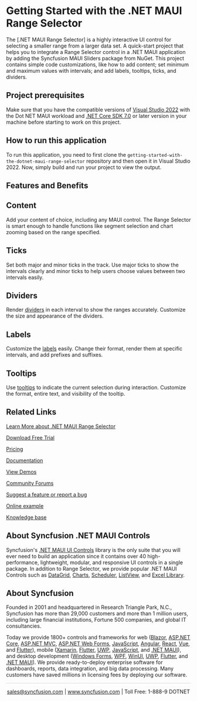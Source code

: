 # Getting Started with the .NET MAUI Range Selector
The [.NET MAUI Range Selector] is a highly interactive UI control for selecting a smaller range from a larger data set. A quick-start project that helps you to integrate a Range Selector control in a .NET MAUI application by adding the Syncfusion MAUI Sliders package from NuGet. This project contains simple code customizations, like how to add content; set minimum and maximum values with intervals; and add labels, tooltips, ticks, and dividers.

## Project prerequisites
Make sure that you have the compatible versions of [Visual Studio 2022](https://visualstudio.microsoft.com/downloads/) with the Dot NET MAUI workload and [.NET Core SDK 7.0](https://dotnet.microsoft.com/en-us/download/dotnet/7.0) or later version in your machine before starting to work on this project.

## How to run this application
To run this application, you need to first clone the `getting-started-with-the-dotnet-maui-range-selector` repository and then open it in Visual Studio 2022. Now, simply build and run your project to view the output.

## Features and Benefits

## Content

Add your content of choice, including any MAUI control. The Range Selector is smart enough to handle functions like segment selection and chart zooming based on the range specified.

## Ticks

Set both major and minor ticks in the track. Use major ticks to show the intervals clearly and minor ticks to help users choose values between two intervals easily.

## Dividers

Render [dividers](https://help.syncfusion.com/maui/range-selector/divider) in each interval to show the ranges accurately. Customize the size and appearance of the dividers.

## Labels

Customize the [labels](https://help.syncfusion.com/maui/range-selector/labels) easily. Change their format, render them at specific intervals, and add prefixes and suffixes.

## Tooltips

Use [tooltips](https://help.syncfusion.com/maui/range-selector/tooltip) to indicate the current selection during interaction. Customize the format, entire text, and visibility of the tooltip.

## Related Links

[Learn More about .NET MAUI Range Selector](https://www.syncfusion.com/maui-controls/maui-range-selector?utm_source=github&utm_medium=listing&utm_campaign=maui-range-selector-github-samples)

[Download Free Trial](https://www.syncfusion.com/downloads/maui?utm_source=github&utm_medium=listing&utm_campaign=maui-range-selector-github-samples)

[Pricing](https://www.syncfusion.com/sales/teamlicense?utm_source=github&utm_medium=listing&utm_campaign=maui-range-selector-github-samples)

[Documentation](https://help.syncfusion.com/maui/range-selector/getting-started?utm_source=github&utm_medium=listing&utm_campaign=maui-range-selector-github-samples)

[View Demos](https://github.com/SyncfusionExamples/getting-started-with-the-dotnet-maui-range-selector?utm_source=github&utm_medium=listing&utm_campaign=maui-range-selector-github-samples)

[Community Forums](https://www.syncfusion.com/forums/maui?utm_source=github&utm_medium=listing&utm_campaign=maui-range-selector-github-samples)

[Suggest a feature or report a bug](https://www.syncfusion.com/feedback/maui?utm_source=github&utm_medium=listing&utm_campaign=maui-range-selector-github-samples)

[Online example](https://github.com/syncfusion/maui-demos/tree/master/MAUI/Sliders/SampleBrowser.Maui.Sliders/Samples/RangeSelector?utm_source=github&utm_medium=listing&utm_campaign=maui-range-selector-github-samples)

[Knowledge base](https://support.syncfusion.com/kb/cross-platforms/category/76?utm_source=github&utm_medium=listing&utm_campaign=maui-range-selector-github-samples)

## About Syncfusion .NET MAUI Controls
Syncfusion's [.NET MAUI UI Controls](https://www.syncfusion.com/maui-controls/maui-range-selector?utm_source=github&utm_medium=listing&utm_campaign=maui-range-selector-github-samples) library is the only suite that you will ever need to build an application since it contains over 40 high-performance, lightweight, modular, and responsive UI controls in a single package. In addition to Range Selector, we provide popular .NET MAUI Controls such as [DataGrid](https://www.syncfusion.com/maui-controls/maui-datagrid?utm_source=github&utm_medium=listing&utm_campaign=maui-range-selector-github-samples), [Charts](https://www.syncfusion.com/maui-controls/maui-cartesian-charts?utm_source=github&utm_medium=listing&utm_campaign=maui-range-selector-github-samples), [Scheduler](https://www.syncfusion.com/maui-controls/maui-scheduler?utm_source=github&utm_medium=listing&utm_campaign=maui-range-selector-github-samples), [ListView](https://www.syncfusion.com/maui-controls/maui-listview?utm_source=github&utm_medium=listing&utm_campaign=maui-range-selector-github-samples), and [Excel Library](https://www.syncfusion.com/document-processing/excel-framework/maui?utm_source=github&utm_medium=listing&utm_campaign=maui-range-selector-github-samples).

## About Syncfusion
Founded in 2001 and headquartered in Research Triangle Park, N.C., Syncfusion has more than 29,000 customers and more than 1 million users, including large financial institutions, Fortune 500 companies, and global IT consultancies.
 
Today we provide 1800+ controls and frameworks for web ([Blazor](https://www.syncfusion.com/blazor-components?utm_medium=listing&utm_source=github&utm_campaign=maui-range-selector-github-samples), [ASP.NET Core](https://www.syncfusion.com/aspnet-core-ui-controls?utm_medium=listing&utm_source=github&utm_campaign=maui-range-selector-github-samples), [ASP.NET MVC](https://www.syncfusion.com/aspnet-mvc-ui-controls?utm_medium=listing&utm_source=github&utm_campaign=maui-range-selector-github-samples), [ASP.NET Web Forms](https://www.syncfusion.com/jquery/aspnet-webforms-ui-controls?utm_medium=listing&utm_source=github&utm_campaign=maui-range-selector-github-samples), [JavaScript](https://www.syncfusion.com/javascript-ui-controls?utm_medium=listing&utm_source=github&utm_campaign=maui-range-selector-github-samples), [Angular](https://www.syncfusion.com/angular-components?utm_medium=listing&utm_source=github&utm_campaign=maui-range-selector-github-samples), [React](https://www.syncfusion.com/react-components?utm_medium=listing&utm_source=github&utm_campaign=maui-range-selector-github-samples), [Vue](https://www.syncfusion.com/vue-components?utm_medium=listing&utm_source=github&utm_campaign=maui-range-selector-github-samples), and [Flutter](https://www.syncfusion.com/flutter-widgets?utm_medium=listing&utm_source=github&utm_campaign=maui-range-selector-github-samples)), mobile ([Xamarin](https://www.syncfusion.com/xamarin-ui-controls?utm_medium=listing&utm_source=github&utm_campaign=maui-range-selector-github-samples), [Flutter](https://www.syncfusion.com/flutter-widgets?utm_medium=listing&utm_source=github&utm_campaign=maui-range-selector-github-samples), [UWP](https://www.syncfusion.com/uwp-ui-controls?utm_medium=listing&utm_source=github&utm_campaign=maui-range-selector-github-samples), [JavaScript](https://www.syncfusion.com/javascript-ui-controls?utm_medium=listing&utm_source=github&utm_campaign=maui-range-selector-github-samples), and [.NET MAUI](https://www.syncfusion.com/maui-controls?utm_source=github&utm_medium=listing&utm_campaign=maui-range-selector-github-samples)), and desktop development ([Windows Forms](https://www.syncfusion.com/winforms-ui-controls?utm_medium=listing&utm_source=github&utm_campaign=maui-range-selector-github-samples), [WPF](https://www.syncfusion.com/wpf-controls?utm_medium=listing&utm_source=github&utm_campaign=maui-range-selector-github-samples), [WinUI](https://www.syncfusion.com/winui-controls?utm_medium=listing&utm_source=github&utm_campaign=maui-range-selector-github-samples), [UWP](https://www.syncfusion.com/uwp-ui-controls?utm_medium=listing&utm_source=github&utm_campaign=maui-range-selector-github-samples), [Flutter](https://www.syncfusion.com/flutter-widgets?utm_medium=listing&utm_source=github&utm_campaign=maui-range-selector-github-samples), and [.NET MAUI](https://www.syncfusion.com/maui-controls?utm_source=github&utm_medium=listing&utm_campaign=maui-range-selector-github-samples)). We provide ready-to-deploy enterprise software for dashboards, reports, data integration, and big data processing. Many customers have saved millions in licensing fees by deploying our software.

<hr style="height:0.3px;border:none;color:lightgrey;background-color:lightgrey;" />

<p align="center">
<a href="mailto:sales@syncfusion.com?Subject=Syncfusion .NET MAUI Range Selector - GitHub" target="_top">sales@syncfusion.com</a> | <a href="https://www.syncfusion.com?utm_source=github&utm_medium=listing&utm_campaign=maui-range-selector-github-samples">www.syncfusion.com</a> | Toll Free: 1-888-9 DOTNET <br>
</p>